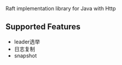 Raft implementation library for Java with Http

## Supported Features
* leader选举
* 日志复制
* snapshot





